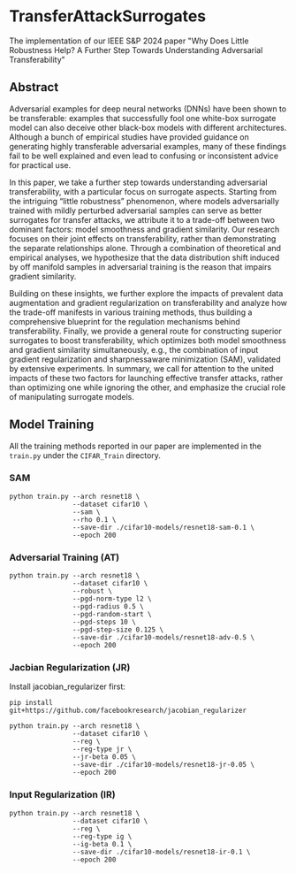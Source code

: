 # TransferAttackSurrogates

The implementation of our IEEE S&P 2024 paper "Why Does Little Robustness Help? A Further Step Towards Understanding Adversarial Transferability"



## Abstract
Adversarial examples for deep neural networks (DNNs) have been shown to be transferable: examples that successfully fool one white-box surrogate model can also deceive other black-box models with different architectures. Although a bunch of empirical studies have provided guidance on generating highly transferable adversarial examples, many of these findings fail to be well explained and even lead to confusing or inconsistent advice for practical use. 

In this paper, we take a further step towards understanding adversarial transferability, with a particular focus on surrogate aspects. Starting from the intriguing “little robustness” phenomenon, where models adversarially trained with mildly perturbed adversarial samples can serve as better surrogates for transfer attacks, we attribute it to a trade-off between two dominant factors: model smoothness and gradient similarity. Our research focuses on their joint effects on transferability, rather than demonstrating the separate relationships alone. Through a combination of theoretical and empirical analyses, we hypothesize that the data distribution shift induced by off manifold samples in adversarial training is the reason that impairs gradient similarity. 

Building on these insights, we further explore the impacts of prevalent data augmentation and gradient regularization on transferability and analyze how the trade-off manifests in various training methods, thus building a comprehensive blueprint for the regulation mechanisms behind transferability. Finally, we provide a general route for constructing superior surrogates to boost transferability, which optimizes both model smoothness and gradient similarity simultaneously, e.g., the combination of input gradient regularization and sharpnessaware minimization (SAM), validated by extensive experiments. In summary, we call for attention to the united impacts of these two factors for launching effective transfer attacks, rather than optimizing one while ignoring the other, and emphasize the crucial role of manipulating surrogate models.

## Model Training
All the training methods reported in our paper are implemented in the ``train.py`` under the ``CIFAR_Train`` directory.
### SAM 
```
python train.py --arch resnet18 \
                --dataset cifar10 \
                --sam \
                --rho 0.1 \
                --save-dir ./cifar10-models/resnet18-sam-0.1 \
                --epoch 200

```
### Adversarial Training (AT) 
```
python train.py --arch resnet18 \
                --dataset cifar10 \
                --robust \
                --pgd-norm-type l2 \
                --pgd-radius 0.5 \
                --pgd-random-start \
                --pgd-steps 10 \
                --pgd-step-size 0.125 \
                --save-dir ./cifar10-models/resnet18-adv-0.5 \
                --epoch 200
```

### Jacbian Regularization (JR)
Install jacobian_regularizer first:

``pip install git+https://github.com/facebookresearch/jacobian_regularizer ``


```
python train.py --arch resnet18 \
                --dataset cifar10 \
                --reg \
                --reg-type jr \
                --jr-beta 0.05 \
                --save-dir ./cifar10-models/resnet18-jr-0.05 \
                --epoch 200
```

### Input Regularization (IR)

```
python train.py --arch resnet18 \
                --dataset cifar10 \
                --reg \
                --reg-type ig \
                --ig-beta 0.1 \
                --save-dir ./cifar10-models/resnet18-ir-0.1 \
                --epoch 200
```

